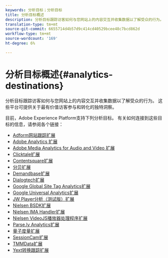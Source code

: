 ```yaml
---
keywords: 分析目标；分析目标
title: 分析目标概述
description: 分析目标跟踪访客如何与您网站上的内容交互并收集数据以了解受众的行为。 这些平台可提供关于最有价值访客参与和转化的独特洞察。
translation-type: tm+mt
source-git-commit: 6655714d4b57d9c414cd40529bcee48c7bcd862d
workflow-type: tm+mt
source-wordcount: '169'
ht-degree: 6%

---
```



# 分析目标概述{#analytics-destinations}

分析目标跟踪访客如何与您网站上的内容交互并收集数据以了解受众的行为。 这些平台可提供关于最有价值访客参与和转化的独特洞察。

目前，Adobe Experience Platform支持下列分析目标。 有关如何连接到这些目标的信息，请参阅各个链接：

- [Adform网站跟踪扩展](./adform.md)
- [Adobe Analytics 扩展](./adobe-analytics.md)
- [Adobe Media Analytics for Audio and Video 扩展](./adobe-video-analytics.md)
- [Clicktale扩展](./clicktale.md)
- [Contentsquare扩展](./contentsquare.md)
- [分贝扩展](./decibel.md)
- [Demandbase扩展](./demandbase.md)
- [Dialogtech扩展](./dialogtech.md)
- [Google Global Site Tag Analytics扩展](./gtag-analytics.md)
- [Google Universal Analytics扩展](./google-universal-analytics.md)
- [JW Player分析（测试版）扩展](./jw-player-analytics.md)
- [Nielsen BSDK扩展](./nielsen-bsdk.md)
- [Nielsen IMA Handler扩展](./nielsen-ima.md)
- [Nielsen VideoJS播放器处理程序扩展](./nielsen-videojs.md)
- [Parse.ly Analytics扩展](./parsely.md)
- [量子度量扩展](./quantum-metric.md)
- [SessionCam扩展](./sessioncam.md)
- [TMMData扩展](./tmmdata.md)
- [Yext转换跟踪扩展](./yext.md)
